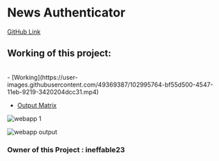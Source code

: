 # News Authenticator

[GitHub Link](https://github.com/ineffable23/DSC-WOW-News-Authenticator)

## Working of this project:
<br>
- [Working](https://user-images.githubusercontent.com/49369387/102995764-bf55d500-4547-11eb-9219-3420204dcc31.mp4)

- [Output Matrix](https://user-images.githubusercontent.com/49369387/102997005-1ceb2100-454a-11eb-8b51-8060c41ddea8.mp4)

![webapp 1](https://user-images.githubusercontent.com/49369387/102997089-44da8480-454a-11eb-84c4-fc1f678cd2a1.png)
<br>

![webapp output](https://user-images.githubusercontent.com/49369387/102997120-5754be00-454a-11eb-8fd0-488688318c26.png)
<br>



### Owner of this Project : ineffable23